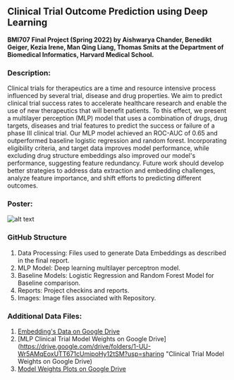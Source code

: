 ## Clinical Trial Outcome Prediction using Deep Learning 
**BMI707 Final Project (Spring 2022) by Aishwarya Chander, Benedikt Geiger, Kezia Irene, Man Qing Liang, Thomas Smits at the Department of Biomedical Informatics, Harvard Medical School.**

### Description:  
Clinical trials for therapeutics are a time and resource intensive process influenced by several trial, disease and drug properties. We aim to predict clinical trial success rates to accelerate healthcare research and enable the use of new therapeutics that will benefit patients. To this effect, we present a multilayer perception (MLP) model that uses a combination of drugs, drug targets, diseases and trial features to predict the success or failure of a phase III clinical trial. Our MLP model achieved an ROC-AUC of 0.65 and outperformed baseline logistic regression and random forest. Incorporating eligibility criteria, and target data improves model performance, while excluding drug structure embeddings also improved our model's performance, suggesting feature redundancy. Future work should develop better strategies to address data extraction and embedding challenges, analyze feature importance, and shift efforts to predicting different outcomes.


### Poster: 

![alt text](https://github.com/aishwaryachander/BMI707_Project-Clinical-Trials-Outcome-Prediction/blob/main/Images/BMI707_Final_Poster.png "Scientifc Poster")

### GitHub Structure
1. Data Processing: Files used to generate Data Embeddings as described in the final report. 
2. MLP Model: Deep learning multilayer perceptron model. 
3. Baseline Models: Logistic Regression and Random Forest Model for Baseline comparison. 
4. Reports: Project checkins and reports. 
5. Images: Image files associated with Repository. 

### Additional Data Files: 
1. [Embedding's Data on Google Drive](https://drive.google.com/drive/folders/1IE1nFNm8UN3NVgYK77EpKSVnIndzHXkp?usp=sharing "Google Drive to Embeddings")
2. [MLP Clinical Trial Model Weights on Google Drive](https://drive.google.com/drive/folders/1-UU-Wr5AMqEoxUTT671cUmipoHy12tSM?usp=sharing "Clinical Trial Model Weights on Google Drive)
3. [Model Weights Plots on Google Drive](https://drive.google.com/drive/folders/1-5hBR6JyB-M5fFu4BXqGeqoHha1vxWvV?usp=sharing "Model Weights on Google Drive")

